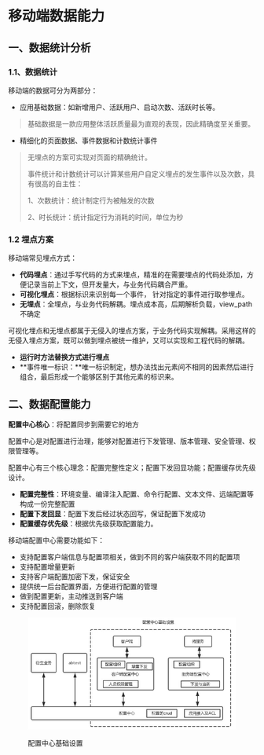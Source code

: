 # 移动端数据能力

## 一、数据统计分析

### 1.1、数据统计

移动端的数据可分为两部分：

* 应用基础数据：如新增用户、活跃用户、启动次数、活跃时长等。

> 基础数据是一款应用整体活跃质量最为直观的表现，因此精确度至关重要。

* 精细化的页面数据、事件数据和计数统计事件

> 无埋点的方案可实现对页面的精确统计。
>
> 事件统计和计数统计可以计算某些用户自定义埋点的发生事件以及次数，具有很高的自主性：
>
> 1、次数统计：统计制定行为被触发的次数
>
> 2、时长统计：统计指定行为消耗的时间，单位为秒



### 1.2 埋点方案

移动端常见埋点方式：

* **代码埋点**：通过手写代码的方式来埋点，精准的在需要埋点的代码处添加，方便记录当前上下文，但开发量大，与业务代码耦合严重。
* **可视化埋点**：根据标识来识别每一个事件， 针对指定的事件进行取参埋点。
* **无埋点**：全埋点，与业务代码解耦。埋点成本高，后期解析负载，view\_path不确定

可视化埋点和无埋点都属于无侵入的埋点方案，于业务代码实现解耦。采用这样的无侵入埋点方案，既可以做到埋点被统一维护，又可以实现和工程代码的解耦。

* **运行时方法替换方式进行埋点**
* **事件唯一标识：**唯一标识制定，想办法找出元素间不相同的因素然后进行组合，最后形成一个能够区别于其他元素的标识来。

## 二、数据配置能力

**配置中心核心**：将配置同步到需要它的地方

配置中心是对配置进行治理，能够对配置进行下发管理、版本管理、安全管理、权限管理等。

配置中心有三个核心理念：配置完整性定义；配置下发回显功能；配置缓存优先级设计。

* **配置完整性**：环境变量、编译注入配置、命令行配置、文本文件、远端配置等构成一份完整配置
* **配置下发回显**：配置下发后经过状态回写，保证配置下发成功
* **配置缓存优先级**：根据优先级获取配置能力。

移动端配置中心需要功能如下：

* 支持配置客户端信息与配置项相关，做到不同的客户端获取不同的配置项
* 支持配置增量更新
* 支持客户端配置加密下发，保证安全
* 提供统一后台配置界面，方便进行配置的管理
* 做到配置更新，主动推送到客户端
* 支持配置回滚，删除恢复

<figure><img src="../.gitbook/assets/image.png" alt=""><figcaption><p>配置中心基础设置</p></figcaption></figure>













